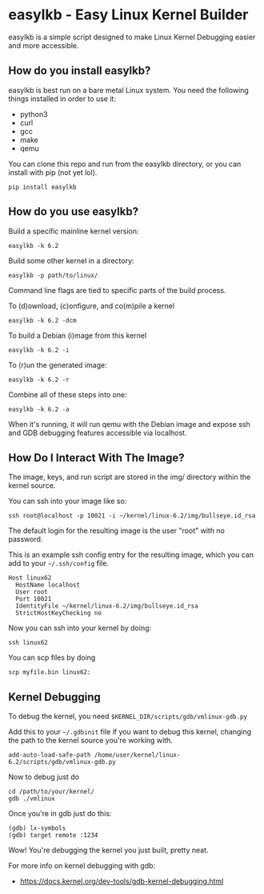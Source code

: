 # easylkb - Easy Linux Kernel Builder 

easylkb is a simple script designed to make Linux Kernel Debugging easier and more accessible.

## How do you install easylkb?

easylkb is best run on a bare metal Linux system. You need the following things installed in order to use it:

- python3
- curl
- gcc
- make
- qemu

You can clone this repo and run from the easylkb directory, or you can install with pip (not yet lol). 

```
pip install easylkb
```

## How do you use easylkb?

Build a specific mainline kernel version:

```
easylkb -k 6.2
```

Build some other kernel in a directory:
```
easylkb -p path/to/linux/
```

Command line flags are tied to specific parts of the build process.

To (d)ownload, (c)onfigure, and co(m)pile a kernel
```
easylkb -k 6.2 -dcm
```

To build a Debian (i)mage from this kernel
```
easylkb -k 6.2 -i
```

To (r)un the generated image:
```
easylkb -k 6.2 -r
```

Combine all of these steps into one:
```
easylkb -k 6.2 -a
```

When it's running, it will run qemu with the Debian image and expose ssh and GDB debugging features accessible via localhost.

## How Do I Interact With The Image?

The image, keys, and run script are stored in the img/ directory within the kernel source.

You can ssh into your image like so:
```
ssh root@localhost -p 10021 -i ~/kernel/linux-6.2/img/bullseye.id_rsa
```

The default login for the resulting image is the user "root" with no password.

This is an example ssh config entry for the resulting image, which you can add to your `~/.ssh/config` file.
```
Host linux62
  HostName localhost
  User root
  Port 10021
  IdentityFile ~/kernel/linux-6.2/img/bullseye.id_rsa
  StrictHostKeyChecking no
```

Now you can ssh into your kernel by doing:
```
ssh linux62
```

You can scp files by doing
```
scp myfile.bin linux62:
```

## Kernel Debugging

To debug the kernel, you need `$KERNEL_DIR/scripts/gdb/vmlinux-gdb.py`

Add this to your `~/.gdbinit` file if you want to debug this kernel, changing the path to the kernel source you're working with.
```
add-auto-load-safe-path /home/user/kernel/linux-6.2/scripts/gdb/vmlinux-gdb.py
```

Now to debug just do
```
cd /path/to/your/kernel/
gdb ./vmlinux
```
Once you're in gdb just do this:
```
(gdb) lx-symbols
(gdb) target remote :1234
```
Wow! You're debugging the kernel you just built, pretty neat.

For more info on kernel debugging with gdb:
- https://docs.kernel.org/dev-tools/gdb-kernel-debugging.html
